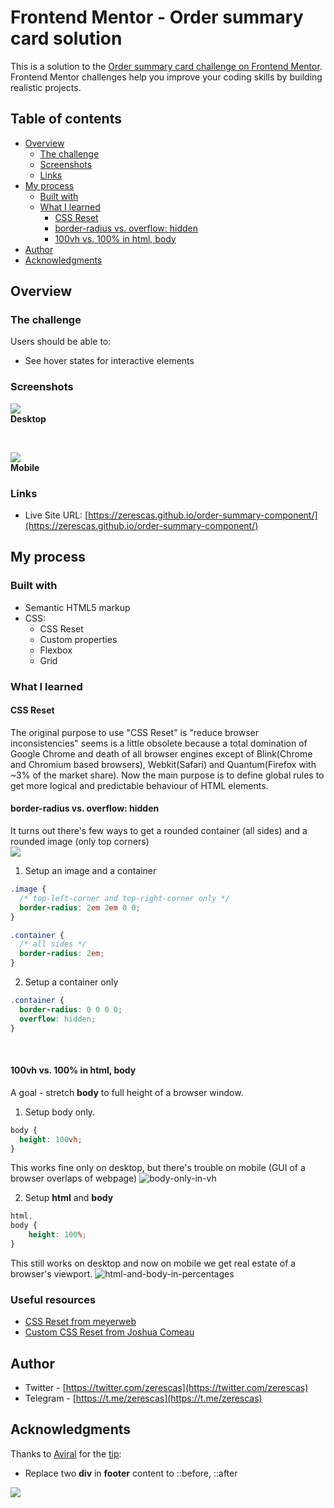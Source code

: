 # Frontend Mentor - Order summary card solution

This is a solution to the [Order summary card challenge on Frontend Mentor](https://www.frontendmentor.io/challenges/order-summary-component-QlPmajDUj). Frontend Mentor challenges help you improve your coding skills by building realistic projects. 

## Table of contents

- [Overview](#overview)
  - [The challenge](#the-challenge)
  - [Screenshots](#screenshots)
  - [Links](#links)
- [My process](#my-process)
  - [Built with](#built-with)
  - [What I learned](#what-i-learned)
    - [CSS Reset](#css-reset)
    - [border-radius vs. overflow: hidden](#border-radius-vs-overflow-hidden)
    - [100vh vs. 100% in html, body](#100vh-vs-100-in-html-body)
- [Author](#author)
- [Acknowledgments](#acknowledgments)

## Overview

### The challenge

Users should be able to:

- See hover states for interactive elements

### Screenshots

![](/images/screenshots/desktop-screenshot.jpeg)<br>
<strong>Desktop</strong>

<br>

![](/images/screenshots/mobile-screenshot.png)<br>
<strong>Mobile</strong>

### Links

- Live Site URL: [https://zerescas.github.io/order-summary-component/](https://zerescas.github.io/order-summary-component/)

## My process

### Built with

- Semantic HTML5 markup
- CSS:
  - CSS Reset
  - Custom properties
  - Flexbox
  - Grid

### What I learned

#### CSS Reset

The original purpose to use "CSS Reset" is "reduce browser inconsistencies" seems is a little obsolete because a total domination of Google Chrome and death of all browser engines except of Blink(Chrome and Chromium based browsers), Webkit(Safari) and Quantum(Firefox with ~3% of the market share). Now the main purpose is to define global rules to get more logical and predictable behaviour of HTML elements.
<br>

#### border-radius vs. overflow: hidden

It turns out there's few ways to get a rounded container (all sides) and a rounded image (only top corners)<br>
![](/images/screenshots/border-radius-trouble.jpg)<br>

1. Setup an image and a container 
  ```css
  .image {
    /* top-left-corner and top-right-corner only */
    border-radius: 2em 2em 0 0;
  } 
  
  .container {
    /* all sides */
    border-radius: 2em;
  }
  ```

2. Setup a container only 
  ```css
  .container {
    border-radius: 0 0 0 0;
    overflow: hidden;
  }
  ```

<br>

#### 100vh vs. 100% in html, body

A goal - stretch <strong>body</strong> to full height of a browser window.<br>

1. Setup body only. 

```css
body {
  height: 100vh;
} 
```

This works fine only on desktop, but there's trouble on mobile (GUI of a browser overlaps of webpage)
![body-only-in-vh](/images/gif/body-only-in-vh.gif)

2. Setup <strong>html</strong> and <strong>body</strong>

```css
html,
body {
    height: 100%;
}
```

This still works on desktop and now on mobile we get real estate of a browser's viewport.
![html-and-body-in-percentages](/images/gif/html-and-body-in-percentages.gif)

### Useful resources

- [CSS Reset from meyerweb](https://meyerweb.com/eric/tools/css/reset/)
- [Custom CSS Reset from Joshua Comeau](https://www.joshwcomeau.com/css/custom-css-reset/)


## Author

- Twitter - [https://twitter.com/zerescas](https://twitter.com/zerescas)
- Telegram - [https://t.me/zerescas](https://t.me/zerescas)

## Acknowledgments

Thanks to [Aviral](https://www.frontendmentor.io/profile/Akunamo) for the [tip](https://www.frontendmentor.io/solutions/order-summary-component-with-flexbox-and-grid-XGlPOXPXuA#comment-632aa9ed037479dfd70fa4bb):
- Replace two <strong>div</strong> in <strong>footer</strong> content to ::before, ::after 

![](/images/screenshots/fix-before-after.png)